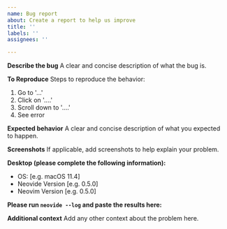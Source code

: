 ```yaml
---
name: Bug report
about: Create a report to help us improve
title: ''
labels: ''
assignees: ''

---
```


**Describe the bug**
A clear and concise description of what the bug is.

**To Reproduce**
Steps to reproduce the behavior:
1. Go to '...'
2. Click on '....'
3. Scroll down to '....'
4. See error

**Expected behavior**
A clear and concise description of what you expected to happen.

**Screenshots**
If applicable, add screenshots to help explain your problem.

**Desktop (please complete the following information):**
 - OS: [e.g. macOS 11.4]
 - Neovide Version [e.g. 0.5.0]
 - Neovim Version [e.g. 0.5.0]

**Please run `neovide --log` and paste the results here:**

**Additional context**
Add any other context about the problem here.
